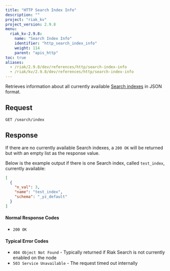 ```yaml
---
title: "HTTP Search Index Info"
description: ""
project: "riak_kv"
project_version: 2.9.8
menu:
  riak_kv-2.9.8:
    name: "Search Index Info"
    identifier: "http_search_index_info"
    weight: 114
    parent: "apis_http"
toc: true
aliases:
  - /riak/2.9.8/dev/references/http/search-index-info
  - /riak/kv/2.9.8/dev/references/http/search-index-info
---
```


Retrieves information about all currently available [Search indexes]({{<baseurl>}}riak/kv/2.9.8/developing/usage/search) in JSON format.

## Request

```
GET /search/index
```

## Response

If there are no currently available Search indexes, a `200 OK` will be
returned but with an empty list as the response value.

Below is the example output if there is one Search index, called
`test_index`, currently available:

```json
[
  {
    "n_val": 3,
    "name": "test_index",
    "schema": "_yz_default"
  }
]
```

#### Normal Response Codes

* `200 OK`

#### Typical Error Codes

* `404 Object Not Found` - Typically returned if Riak Search is not
    currently enabled on the node
* `503 Service Unavailable` - The request timed out internally




